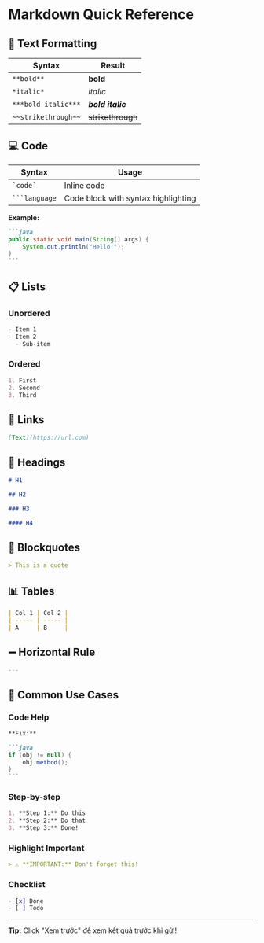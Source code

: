 # Markdown Quick Reference

## 📝 Text Formatting

| Syntax              | Result            |
| ------------------- | ----------------- |
| `**bold**`          | **bold**          |
| `*italic*`          | _italic_          |
| `***bold italic***` | **_bold italic_** |
| `~~strikethrough~~` | ~~strikethrough~~ |

## 💻 Code

| Syntax          | Usage                               |
| --------------- | ----------------------------------- |
| `` `code` ``    | Inline code                         |
| ` ```language ` | Code block with syntax highlighting |

**Example:**

````markdown
```java
public static void main(String[] args) {
    System.out.println("Hello!");
}
```
````

## 📋 Lists

### Unordered

```markdown
- Item 1
- Item 2
  - Sub-item
```

### Ordered

```markdown
1. First
2. Second
3. Third
```

## 🔗 Links

```markdown
[Text](https://url.com)
```

## 📌 Headings

```markdown
# H1

## H2

### H3

#### H4
```

## 💬 Blockquotes

```markdown
> This is a quote
```

## 📊 Tables

```markdown
| Col 1 | Col 2 |
| ----- | ----- |
| A     | B     |
```

## ➖ Horizontal Rule

```markdown
---
```

## 🎯 Common Use Cases

### Code Help

````markdown
**Fix:**

```java
if (obj != null) {
    obj.method();
}
```
````

### Step-by-step

```markdown
1. **Step 1:** Do this
2. **Step 2:** Do that
3. **Step 3:** Done!
```

### Highlight Important

```markdown
> ⚠️ **IMPORTANT:** Don't forget this!
```

### Checklist

```markdown
- [x] Done
- [ ] Todo
```

---

**Tip:** Click "Xem trước" để xem kết quả trước khi gửi!
